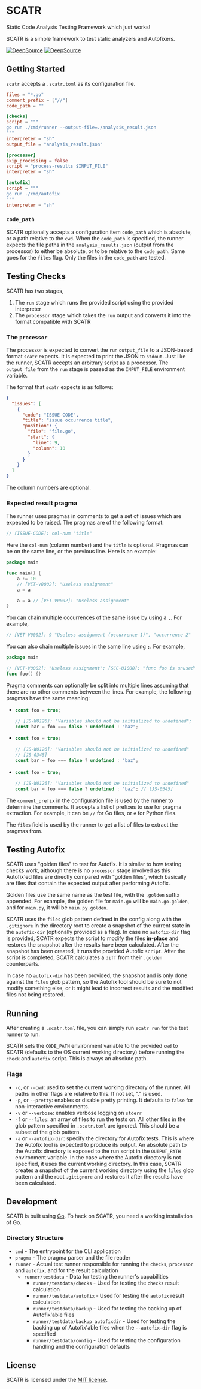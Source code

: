 # SCATR

Static Code Analysis Testing Framework which just works!

SCATR is a simple framework to test static analyzers and Autofixers.

[![DeepSource](https://deepsource.io/gh/deepsourcelabs/SCATR.svg/?label=active+issues&show_trend=true&token=l9MSP_TWMIT2_-Lr5cW4YdBl)](https://deepsource.io/gh/deepsourcelabs/SCATR/?ref=repository-badge)
[![DeepSource](https://deepsource.io/gh/deepsourcelabs/SCATR.svg/?label=resolved+issues&show_trend=true&token=l9MSP_TWMIT2_-Lr5cW4YdBl)](https://deepsource.io/gh/deepsourcelabs/SCATR/?ref=repository-badge)

## Getting Started

`scatr` accepts a `.scatr.toml` as its configuration file.

```toml
files = "*.go"
comment_prefix = ["//"]
code_path = ""

[checks]
script = """
go run ./cmd/runner --output-file=./analysis_result.json
"""
interpreter = "sh"
output_file = "analysis_result.json"

[processor]
skip_processing = false
script = "process-results $INPUT_FILE"
interpreter = "sh"

[autofix]
script = """
go run ./cmd/autofix
"""
interpreter = "sh"
```

### `code_path`

SCATR optionally accepts a configuration item `code_path` which is absolute,
or a path relative to the `cwd`. When the `code_path` is specified, the runner
expects the file paths in the `analysis_results.json` (output from the
processor) to either be absolute, or to be relative to the `code_path`. Same
goes for the `files` flag. Only the files in the `code_path` are tested.

## Testing Checks

SCATR has two stages,

1. The `run` stage which runs the provided script using the provided interpreter
2. The `processor` stage which takes the `run` output and converts it into the
   format compatible with SCATR

### The `processor`

The processor is expected to convert the `run` `output_file` to a JSON-based
format `scatr` expects. It is expected to print the JSON to `stdout`. Just like
the runner, SCATR accepts an arbitrary script as a processor. The `output_file`
from the `run` stage is passed as the `INPUT_FILE` environment variable.

The format that `scatr` expects is as follows:

```json
{
  "issues": [
    {
      "code": "ISSUE-CODE",
      "title": "issue occurrence title",
      "position": {
        "file": "file.go",
        "start": {
          "line": 9,
          "column": 10
        }
      }
    }
  ]
}
```

The column numbers are optional.

### Expected result pragma

The runner uses pragmas in comments to get a set of issues which are
expected to be raised. The pragmas are of the following format:

```go
// [ISSUE-CODE]: col-num "title"
```

Here the `col-num` (column number) and the `title` is optional. Pragmas
can be on the same line, or the previous line. Here is an example:

```go
package main

func main() {
	a := 10
	// [VET-V0002]: "Useless assignment"
	a = a

	a = a // [VET-V0002]: "Useless assignment"
}
```

You can chain multiple occurrences of the same issue by using a `,`.
For example,

```go
// [VET-V0002]: 9 "Useless assignment (occurrence 1)", "occurrence 2"
```

You can also chain multiple issues in the same line using `;`. For
example,

```go
package main

// [VET-V0002]: "Useless assignment"; [SCC-U1000]: "func foo is unused"
func foo() {}
```

Pragma comments can optionally be split into multiple lines assuming that there
are no other comments between the lines. For example, the following pragmas have
the same meaning:

- ```javascript
  const foo = true;
  
  // [JS-W0126]: "Variables should not be initialized to undefined"; [JS-0345]
  const bar = foo === false ? undefined : "baz";
  ```

- ```javascript
  const foo = true;
  
  // [JS-W0126]: "Variables should not be initialized to undefined"
  // [JS-0345]
  const bar = foo === false ? undefined : "baz";
  ```

- ```javascript
  const foo = true;
  
  // [JS-W0126]: "Variables should not be initialized to undefined"
  const bar = foo === false ? undefined : "baz"; // [JS-0345]
  ```

The `comment_prefix` in the configuration file is used by the runner
to determine the comments. It accepts a list of prefixes to use for pragma
extraction. For example, it can be `//` for Go files, or `#` for Python files.

The `files` field is used by the runner to get a list of files to
extract the pragmas from.

## Testing Autofix

SCATR uses "golden files" to test for Autofix. It is similar to how testing
checks work, although there is no `processor` stage involved as this Autofix'ed
files are directly compared with "golden files", which basically are files that
contain the expected output after performing Autofix.

Golden files use the same name as the test file, with the `.golden` suffix
appended. For example, the golden file for `main.go` will be `main.go.golden`,
and for `main.py`, it will be `main.py.golden`.

SCATR uses the `files` glob pattern defined in the config along with the
`.gitignore` in the directory root to create a snapshot of the current state
in the `autofix-dir` (optionally provided as a flag). In case no `autofix-dir`
flag is provided, SCATR expects the script to modify the files **in-place** and
restores the snapshot after the results have been calculated. After the snapshot
has been created, it runs the provided Autofix `script`. After the script is
completed, SCATR calculates a `diff` from their `.golden` counterparts.

In case no `autofix-dir` has been provided, the snapshot and is only done
against the `files` glob pattern, so the Autofix tool should be sure to not
modify something else, or it might lead to incorrect results and the modified
files not being restored.

## Running

After creating a `.scatr.toml` file, you can simply run `scatr run`
for the test runner to run.

SCATR sets the `CODE_PATH` environment variable to the provided `cwd` to SCATR
(defaults to the OS current working directory) before running the `check` and
`autofix` script. This is always an absolute path.

### Flags

- `-c`, or `--cwd`: used to set the current working directory of the runner.
  All paths in other flags are relative to this. If not set, "." is used.
- `-p`, or `--pretty`: enables or disable pretty printing. It defaults to
  `false` for non-interactive environments.
- `-v` or `--verbose`: enables verbose logging on `stderr`
- `-f` or `--files`: an array of files to run the tests on. All other files
  in the glob pattern specified in `.scatr.toml` are ignored. This should
  be a subset of the glob pattern.
- `-a` or `--autofix-dir`: specify the directory for Autofix tests. This is
  where the Autofix tool is expected to produce its output. An absolute path
  to the Autofix directory is exposed to the run script in the `OUTPUT_PATH`
  environment variable. In the case where the Autofix directory is not
  specified, it uses the current working directory. In this case, SCATR
  creates a snapshot of the current working directory using the `files` glob
  pattern and the root `.gitignore` and restores it after the results have
  been calculated.

## Development

SCATR is built using [Go](https://go.dev). To hack on SCATR, you need a working
installation of Go.

### Directory Structure

- `cmd` - The entrypoint for the CLI application
- `pragma` - The pragma parser and the file reader
- `runner` - Actual test runner responsible for running the `checks`,
  `processor` and `autofix`, and for the result calculation
  - `runner/testdata` - Data for testing the runner's capabilities
    - `runner/testdata/checks` - Used for testing the `checks` result
      calculation
    - `runner/testdata/autofix` - Used for testing the `autofix` result
      calculation
    - `runner/testdata/backup` - Used for testing the backing up of Autofix'able
      files
    - `runner/testdata/backup_autofixdir` - Used for testing the backing up of
      Autofix'able files when the `--autofix-dir` flag is specified
    - `runner/testdata/config` - Used for testing the configuration handling and
      the configuration defaults

## License

SCATR is licensed under the [MIT license](./LICENSE).
